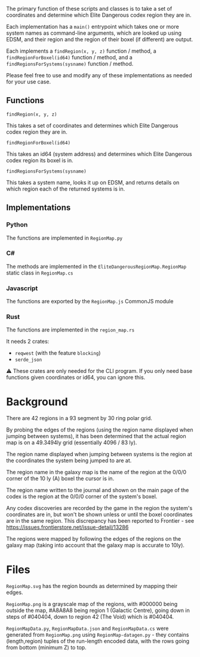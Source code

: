 The primary function of these scripts and classes is to take a set of coordinates and determine which Elite Dangerous codex region they are in.

Each implementation has a `main()` entrypoint which takes one or more system names as command-line arguments, which are looked up using EDSM, and their region and the region of their boxel (if different) are output.

Each implements a `findRegion(x, y, z)` function / method, a `findRegionForBoxel(id64)` function / method, and a `findRegionsForSystems(sysname)` function / method.

Please feel free to use and modify any of these implementations as needed for your use case.

## Functions

`findRegion(x, y, z)`

This takes a set of coordinates and determines which Elite Dangerous codex region they are in.

`findRegionForBoxel(id64)`

This takes an id64 (system address) and determines which Elite Dangerous codex region its boxel is in.

`findRegionsForSystems(sysname)`

This takes a system name, looks it up on EDSM, and returns details on which region each of the returned systems is in.

## Implementations
### Python

The functions are implemented in `RegionMap.py`

### C#

The methods are implemented in the `EliteDangerousRegionMap.RegionMap` static class in `RegionMap.cs`

### Javascript

The functions are exported by the `RegionMap.js` CommonJS module

### Rust

The functions are implemented in the `region_map.rs`

It needs 2 crates:
  - `reqwest` (with the feature `blocking`)
  - `serde_json`

:warning: These crates are only needed for the CLI program. If you only need base functions given coordinates or id64, you can ignore this.

# Background

There are 42 regions in a 93 segment by 30 ring polar grid.

By probing the edges of the regions (using the region name displayed when jumping between systems), it has been determined that the actual region map is on a 49.3494ly grid (essentially 4096 / 83 ly).

The region name displayed when jumping between systems is the region at the coordinates the system being jumped to are at.

The region name in the galaxy map is the name of the region at the 0/0/0 corner of the 10 ly (A) boxel the cursor is in.

The region name written to the journal and shown on the main page of the codex is the region at the 0/0/0 corner of the system's boxel.

Any codex discoveries are recorded by the game in the region the system's coordinates are in, but won't be shown unless or until the boxel coordinates are in the same region.  This discrepancy has been reported to Frontier - see https://issues.frontierstore.net/issue-detail/13286

The regions were mapped by following the edges of the regions on the galaxy map (taking into account that the galaxy map is accurate to 10ly).

# Files

`RegionMap.svg` has the region bounds as determined by mapping their edges.

`RegionMap.png` is a grayscale map of the regions, with #000000 being outside the map, #A8A8A8 being region 1 (Galactic Centre), going down in steps of #040404, down to region 42 (The Void) which is #040404.

`RegionMapData.py`, `RegionMapData.json` and `RegionMapData.cs` were generated from `RegionMap.png` using `RegionMap-datagen.py` - they contains (length,region) tuples of the run-length encoded data, with the rows going from bottom (minimum Z) to top.
